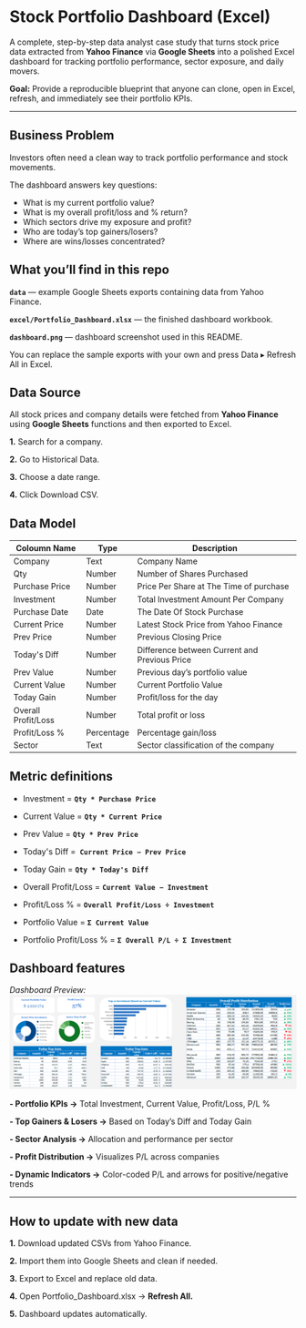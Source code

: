 # Stock Portfolio Dashboard (Excel)
A complete, step-by-step data analyst case study that turns stock price data extracted from **Yahoo Finance** via **Google Sheets** into a polished Excel dashboard for tracking portfolio performance, sector exposure, and daily movers.

**Goal:** Provide a reproducible blueprint that anyone can clone, open in Excel, refresh, and immediately see their portfolio KPIs.

---

## Business Problem
Investors often need a clean way to track portfolio performance and stock movements.

The dashboard answers key questions:
- What is my current portfolio value?
- What is my overall profit/loss and % return?
- Which sectors drive my exposure and profit?
- Who are today’s top gainers/losers?
- Where are wins/losses concentrated?

## What you’ll find in this repo

**`data`** — example Google Sheets exports containing data from Yahoo Finance.

**`excel/Portfolio_Dashboard.xlsx`** — the finished dashboard workbook.

**`dashboard.png`** — dashboard screenshot used in this README.

You can replace the sample exports with your own and press Data ▸ Refresh All in Excel.

## Data Source

All stock prices and company details were fetched from **Yahoo Finance** using **Google Sheets** functions and then exported to Excel.

**1.** Search for a company.

**2.** Go to Historical Data.

**3.** Choose a date range.

**4.** Click Download CSV.

## Data Model
|Coloumn Name|Type|Description|
|-----------|---------|---------|
|Company|Text|Company Name|
|Qty|Number|Number of Shares Purchased|
|Purchase Price|Number|Price Per Share at The Time of purchase|
|Investment|Number|Total Investment Amount Per Company|
|Purchase Date|Date|The Date Of Stock Purchase|
|Current Price|Number|Latest Stock Price from Yahoo Finance|
|Prev Price|Number|Previous Closing Price|
|Today's Diff|Number|Difference between Current and Previous Price|
|Prev Value|Number|Previous day’s portfolio value|
|Current Value|Number|Current Portfolio Value|
|Today Gain|Number|Profit/loss for the day|
|Overall Profit/Loss|Number|Total profit or loss|
|Profit/Loss %|Percentage|Percentage gain/loss|
|Sector|Text|Sector classification of the company|

## Metric definitions

- Investment = **`Qty * Purchase Price`**

- Current Value = **`Qty * Current Price`**

- Prev Value = **`Qty * Prev Price`**

- Today's Diff =**` Current Price − Prev Price`**

- Today Gain = **`Qty * Today's Diff`**

- Overall Profit/Loss = **`Current Value − Investment`**

- Profit/Loss % = **`Overall Profit/Loss ÷ Investment`**

- Portfolio Value = **`Σ Current Value`**

- Portfolio Profit/Loss % = **`Σ Overall P/L ÷ Σ Investment`**

## Dashboard features
*Dashboard Preview:*  
![Dashboard](Stock_Portfolio.png)

**- Portfolio KPIs →** Total Investment, Current Value, Profit/Loss, P/L %

**- Top Gainers & Losers →** Based on Today’s Diff and Today Gain

**- Sector Analysis →** Allocation and performance per sector

**- Profit Distribution →** Visualizes P/L across companies

**- Dynamic Indicators →** Color-coded P/L and arrows for positive/negative trends

---

## How to update with new data

**1.** Download updated CSVs from Yahoo Finance.

**2.** Import them into Google Sheets and clean if needed.

**3.** Export to Excel and replace old data.

**4.** Open Portfolio_Dashboard.xlsx → **Refresh All.**

**5.** Dashboard updates automatically.


